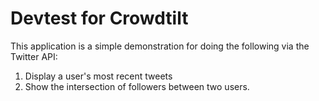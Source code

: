 # Devtest for Crowdtilt

This application is a simple demonstration for doing the following via the Twitter API:

1. Display a user's most recent tweets
2. Show the intersection of followers between two users.
